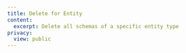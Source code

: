 ```yaml
---
title: Delete for Entity
content:
  excerpt: Delete all schemas of a specific entity type
privacy:
  view: public
---
```


